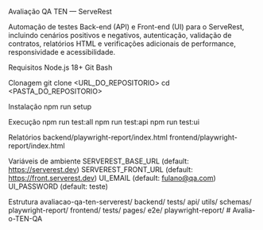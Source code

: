 Avaliação QA TEN — ServeRest

Automação de testes Back-end (API) e Front-end (UI) para o ServeRest, incluindo cenários positivos e negativos, autenticação, validação de contratos, relatórios HTML e verificações adicionais de performance, responsividade e acessibilidade.

Requisitos
Node.js 18+
Git
Bash

Clonagem
git clone <URL_DO_REPOSITORIO>
cd <PASTA_DO_REPOSITORIO>

Instalação
npm run setup

Execução
npm run test:all
npm run test:api
npm run test:ui

Relatórios
backend/playwright-report/index.html
frontend/playwright-report/index.html

Variáveis de ambiente
SERVEREST_BASE_URL (default: https://serverest.dev)
SERVEREST_FRONT_URL (default: https://front.serverest.dev)
UI_EMAIL (default: fulano@qa.com)
UI_PASSWORD (default: teste)

Estrutura
avaliacao-qa-ten-serverest/
  backend/
    tests/
      api/
      utils/
      schemas/
    playwright-report/
  frontend/
    tests/
      pages/
      e2e/
    playwright-report/
#   A v a l i a - o - T E N - Q A  
 
